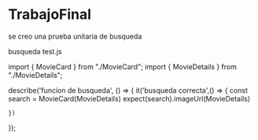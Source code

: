 # TrabajoFinal
se creo una prueba unitaria de busqueda 

busqueda test.js

import { MovieCard } from "./MovieCard";
import { MovieDetails } from "./MovieDetails";

describe('funcion de busqueda', ()  => {
    it('busqueda correcta',() => {
        const search = 
        MovieCard(MovieDetails)
        expect(search).imageUrl(MovieDetails)

    })
});
